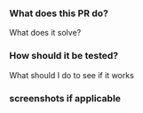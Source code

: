 ### What does this PR do? 

What does it solve?

### How should it be tested? 

What should I do to see if it works 


### screenshots if applicable

